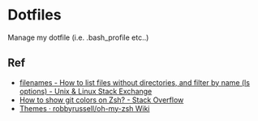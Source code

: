 # Dotfiles

Manage my dotfile (i.e. .bash_profile etc..)

## Ref

- [filenames - How to list files without directories, and filter by name (ls options) - Unix & Linux Stack Exchange](https://unix.stackexchange.com/questions/15950/how-to-list-files-without-directories-and-filter-by-name-ls-options)
- [How to show git colors on Zsh? - Stack Overflow](https://stackoverflow.com/questions/12255028/how-to-show-git-colors-on-zsh)
- [Themes · robbyrussell/oh-my-zsh Wiki](https://github.com/robbyrussell/oh-my-zsh/wiki/themes)
